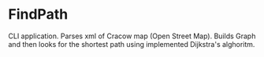 # FindPath

CLI application. Parses xml of Cracow map (Open Street Map). Builds Graph and then looks for the shortest path using implemented Dijkstra's alghoritm.
